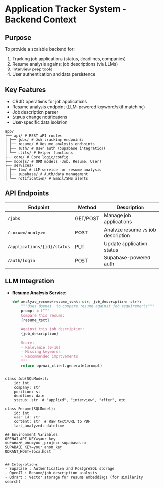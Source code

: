 # Application Tracker System - Backend Context

## Purpose
To provide a scalable backend for:
1. Tracking job applications (status, deadlines, companies)
2. Resume analysis against job descriptions (via LLMs)
3. Interview prep tools
4. User authentication and data persistence

## Key Features
- CRUD operations for job applications
- Resume analysis endpoint (LLM-powered keyword/skill matching)
- Job description parser
- Status change notifications
- User-specific data isolation

```
app/
├── api/ # REST API routes
│ ├── jobs/ # Job tracking endpoints
│ ├── resume/ # Resume analysis endpoints
│ ├── auth/ # User auth (Supabase integration)
│ └── utils/ # Helper functions
├── core/ # Core logic/config
├── models/ # ORM models (Job, Resume, User)
├── services/
│ ├── llm/ # LLM service for resume analysis
│ ├── supabase/ # Auth/data management
│ └── notification/ # Email/SMS alerts
```

## API Endpoints
| Endpoint | Method | Description |
|---------|--------|-------------|
| `/jobs` | GET/POST | Manage job applications |
| `/resume/analyze` | POST | Analyze resume vs job description |
| `/applications/{id}/status` | PUT | Update application status |
| `/auth/login` | POST | Supabase-powered auth |

## LLM Integration
- **Resume Analysis Service**:
  ```python
  def analyze_resume(resume_text: str, job_description: str):
      """Uses Openai  to compare resume against job requirements"""
      prompt = f"""
      Compare this resume:
      {resume_text}
      
      Against this job description:
      {job_description}
      
      Score:
      - Relevance (0-10)
      - Missing keywords
      - Recommended improvements
      """
      return openai_client.generate(prompt)
```

class Job(SQLModel):
    id: int
    company: str
    position: str
    deadline: date
    status: str  # "applied", "interview", "offer", etc.

class Resume(SQLModel):
    id: int
    user_id: str
    content: str  # Raw text/URL to PDF
    last_analyzed: datetime
 
## Environment Variables
OPENAI_API_KEY=your_key
SUPABASE_URL=your_project.supabase.co
SUPABASE_KEY=your_anon_key
QDRANT_HOST=localhost


## Integrations
- Supabase : Authentication and PostgreSQL storage
- OpenAI : Resume/job description analysis
- Qdrant : Vector storage for resume embeddings (for similarity search)



